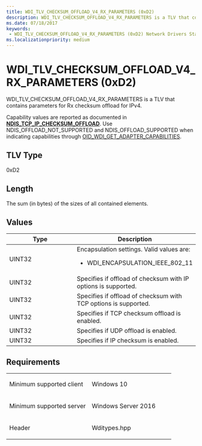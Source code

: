 ```yaml
---
title: WDI_TLV_CHECKSUM_OFFLOAD_V4_RX_PARAMETERS (0xD2)
description: WDI_TLV_CHECKSUM_OFFLOAD_V4_RX_PARAMETERS is a TLV that contains parameters for Rx checksum offload for IPv4.
ms.date: 07/18/2017
keywords:
 - WDI_TLV_CHECKSUM_OFFLOAD_V4_RX_PARAMETERS (0xD2) Network Drivers Starting with Windows Vista
ms.localizationpriority: medium
---
```


# WDI\_TLV\_CHECKSUM\_OFFLOAD\_V4\_RX\_PARAMETERS (0xD2)


WDI\_TLV\_CHECKSUM\_OFFLOAD\_V4\_RX\_PARAMETERS is a TLV that contains parameters for Rx checksum offload for IPv4.

Capability values are reported as documented in [**NDIS\_TCP\_IP\_CHECKSUM\_OFFLOAD**](/windows-hardware/drivers/ddi/ntddndis/ns-ntddndis-_ndis_tcp_ip_checksum_offload). Use NDIS\_OFFLOAD\_NOT\_SUPPORTED and NDIS\_OFFLOAD\_SUPPORTED when indicating capabilities through [OID\_WDI\_GET\_ADAPTER\_CAPABILITIES](./oid-wdi-get-adapter-capabilities.md).

## TLV Type


0xD2

## Length


The sum (in bytes) of the sizes of all contained elements.

## Values


<table>
<colgroup>
<col width="50%" />
<col width="50%" />
</colgroup>
<thead>
<tr class="header">
<th>Type</th>
<th>Description</th>
</tr>
</thead>
<tbody>
<tr class="odd">
<td>UINT32</td>
<td>Encapsulation settings. Valid values are:
<ul>
<li>WDI_ENCAPSULATION_IEEE_802_11</li>
</ul></td>
</tr>
<tr class="even">
<td>UINT32</td>
<td>Specifies if offload of checksum with IP options is supported.</td>
</tr>
<tr class="odd">
<td>UINT32</td>
<td>Specifies if offload of checksum with TCP options is supported.</td>
</tr>
<tr class="even">
<td>UINT32</td>
<td>Specifies if TCP checksum offload is enabled.</td>
</tr>
<tr class="odd">
<td>UINT32</td>
<td>Specifies if UDP offload is enabled.</td>
</tr>
<tr class="even">
<td>UINT32</td>
<td>Specifies if IP checksum is enabled.</td>
</tr>
</tbody>
</table>

 

Requirements
------------

<table>
<colgroup>
<col width="50%" />
<col width="50%" />
</colgroup>
<tbody>
<tr class="odd">
<td><p>Minimum supported client</p></td>
<td><p>Windows 10</p></td>
</tr>
<tr class="even">
<td><p>Minimum supported server</p></td>
<td><p>Windows Server 2016</p></td>
</tr>
<tr class="odd">
<td><p>Header</p></td>
<td>Wditypes.hpp</td>
</tr>
</tbody>
</table>

 

